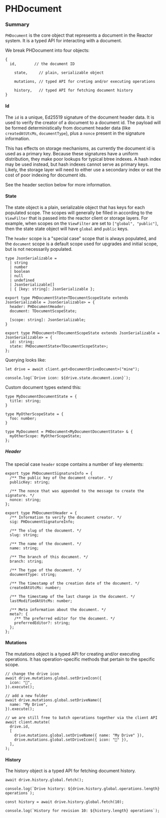 # PHDocument

### Summary

`PHDocument` is the core object that represents a document in the Reactor system. It is a typed API for interacting with a document.

We break PHDocument into four objects:

```tsx
{
  id,        // the document ID

	state,     // plain, serializable object
	
	mutations, // typed API for creting and/or executing operations
	
	history,   // typed API for fetching document history
}
```

#### Id

The `id` is a unique, Ed25519 signature of the document header data. It is used to verify the creator of a document to a document id. The payload will be formed deterministically from document header data (like `createdAtUtcMs`, `documentType`), plus a `nonce` present in the signature information.

This has effects on storage mechanisms, as currently the document id is used as a primary key. Because these signatures have a uniform distribution, they make poor lookups for typical btree indexes. A hash index may be used instead, but hash indexes cannot serve as primary keys. Likely, the storage layer will need to either use a secondary index or eat the cost of poor indexing for document ids.

See the header section below for more information.

#### State

The state object is a plain, serializable object that has keys for each populated scope. The scopes will generally be filled in according to the `ViewFilter` that is passed into the reactor client or storage layers. For example, when scopes on the `ViewFilter` are set to `["global", "public"]`, then the state state object will have `global` and `public` keys.

The `header` scope is a "special case" scope that is always populated, and the `document` scope is a default scope used for upgrades and initial scope, but is not necessarily populated.

```tsx
type JsonSerializable =
  | string
  | number
  | boolean
  | null
  | undefined
  | JsonSerializable[]
  | { [key: string]: JsonSerializable };

export type PHDocumentState<TDocumentScopeState extends JsonSerializable = JsonSerializable> = {
  header: PHDocumentHeader;
  document: TDocumentScopeState;

  [scope: string]: JsonSerializable;
}

export type PHDocument<TDocumentScopeState extends JsonSerializable = JsonSerializable> = {
  id: string;
  state: PHDocumentState<TDocumentScopeState>;
};
```

Querying looks like:

```tsx
let drive = await client.get<DocumentDriveDocument>("mine");

console.log(`Drive icon: ${drive.state.document.icon}`);
```

Custom document types extend this:

```tsx
type MyDocumentDocumentState = {
  title: string;
}

type MyOtherScopeState = {
  foo: number;
}

type MyDocument = PHDocument<MyDocumentDocumentState> & {
  myOtherScope: MyOtherScopeState;
};
```

##### Header

The special case `header` scope contains a number of key elements:

```tsx
export type PHDocumentSignatureInfo = {
  /** The public key of the document creator. */
  publicKey: string;

  /** The nonce that was appended to the message to create the signature. */
  nonce: string;
};

export type PHDocumentHeader = {
  /** Information to verify the document creator. */
  sig: PHDocumentSignatureInfo;

  /** The slug of the document. */
  slug: string;

  /** The name of the document. */
  name: string;

  /** The branch of this document. */
  branch: string;

  /** The type of the document. */
  documentType: string;

  /** The timestamp of the creation date of the document. */
  createdAtUtcMs: number;

  /** The timestamp of the last change in the document. */
  lastModifiedAtUtcMs: number;

  /** Meta information about the document. */
  meta?: {
    /** The preferred editor for the document. */
    preferredEditor?: string;
  };
};
```

#### Mutations

The mutations object is a typed API for creating and/or executing operations. It has operation-specific methods that pertain to the specific scope.

```tsx
// change the drive icon
await drive.mutations.global.setDriveIcon({
  icon: "🚀",
}).execute();

// add a new folder
await drive.mutations.global.setDriveName({
  name: "My Drive",
}).execute();

// we are still free to batch operations together via the client API
await client.mutate(
  drive.id,
  [
    drive.mutations.global.setDriveName({ name: "My Drive" }),
    drive.mutations.global.setDriveIcon({ icon: "🚀" }),
  ],
);
```

#### History

The history object is a typed API for fetching document history.

```tsx
await drive.history.global.fetch();

console.log(`Drive history: ${drive.history.global.operations.length} operations`);

const history = await drive.history.global.fetch(10);

console.log(`History for revision 10: ${history.length} operations`);
```
